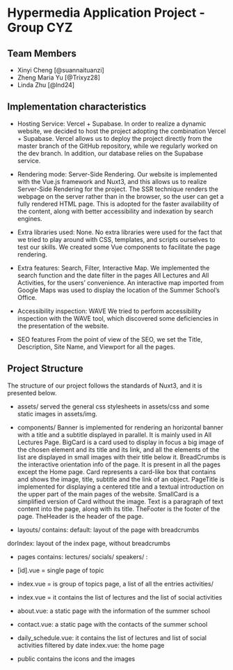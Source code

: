# Hypermedia Application Project - Group CYZ

## Team Members
- Xinyi Cheng [@suannaituanzi]
- Zheng Maria Yu [@Trixyz28]
- Linda Zhu [@lnd24]

## Implementation characteristics
- Hosting Service: Vercel + Supabase.
In order to realize a dynamic website, we decided to host the project adopting the combination Vercel + Supabase. Vercel allows us to deploy the project directly from the master branch of the GitHub repository, while we regularly worked on the dev branch. In addition, our database relies on the Supabase service.

- Rendering mode: Server-Side Rendering.
Our website is implemented with the Vue.js framework and Nuxt3, and this allows us to realize Server-Side Rendering for the project. The SSR technique renders the webpage on the server rather than in the browser, so the user can get a fully rendered HTML page. This is adopted for the faster availability of the content, along with better accessibility and indexation by search engines. 

- Extra libraries used: None.
No extra libraries were used for the fact that we tried to play around with CSS, templates, and scripts ourselves to test our skills. We created some Vue components to facilitate the page rendering. 

- Extra features: Search, Filter, Interactive Map.
We implemented the search function and the date filter in the pages All Lectures and All Activities, for the users’ convenience. An interactive map imported from Google Maps was used to display the location of the Summer School’s Office. 

- Accessibility inspection: WAVE
We tried to perform accessibility inspection with the WAVE tool, which discovered some deficiencies in the presentation of the website. 

- SEO features
From the point of view of the SEO, we set the Title, Description, Site Name, and Viewport for all the pages.

## Project Structure
The structure of our project follows the standards of Nuxt3, and it is presented below.

- assets/ served the general css stylesheets in assets/css and some static images in assets/img.

- components/
Banner is implemented for rendering an horizontal banner with a title and a subtitle displayed in parallel. It is mainly used in All Lectures Page. 
BigCard is a card used to display in focus a big image of the chosen element and its title and its link, and all the elements of the list are displayed in small images with their title below it.
BreadCrumbs is the interactive orientation info of the page. It is present in all the pages except the Home page.
Card represents a card-like box that contains and shows the image, title, subtitle and the link of an object.
PageTitle is implemented for displaying a centered title and a textual introduction on the upper part of the main pages of the website. 
SmallCard is a simplified version of Card without the image.
Text is a paragraph of text content into the page, along with its title.
TheFooter is the footer of the page.
TheHeader is the header of the page.

- layouts/ contains: 
default: layout of the page with breadcrumbs

dorIndex: layout of the index page, without breadcrumbs

- pages contains:
lectures/ socials/ speakers/ :
- [id].vue = single page of topic
- index.vue = is group of topics page, a list of all the entries
activities/
- index.vue = it contains the list of lectures and the list of social activities
- about.vue: a static page with the information of the summer school
- contact.vue: a static page with the contacts of the summer school
- daily_schedule.vue: it contains the list of lectures and list of social activities filtered by date
index.vue: the home page

- public contains the icons and the images	
